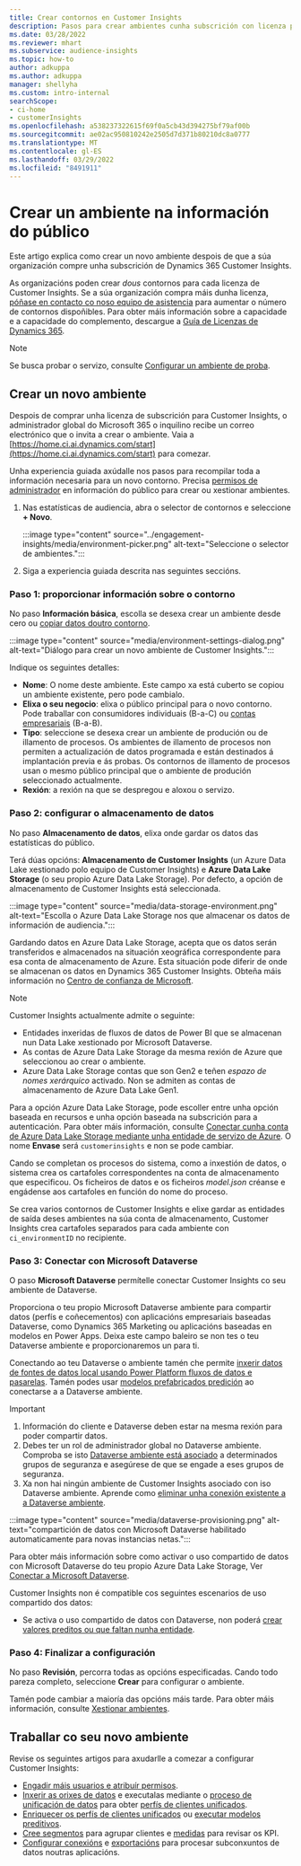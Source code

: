 ```yaml
---
title: Crear contornos en Customer Insights
description: Pasos para crear ambientes cunha subscrición con licenza para Dynamics 365 Customer Insights.
ms.date: 03/28/2022
ms.reviewer: mhart
ms.subservice: audience-insights
ms.topic: how-to
author: adkuppa
ms.author: adkuppa
manager: shellyha
ms.custom: intro-internal
searchScope:
- ci-home
- customerInsights
ms.openlocfilehash: a538237322615f69f0a5cb43d394275bf79af00b
ms.sourcegitcommit: ae02ac950810242e2505d7d371b80210dc8a0777
ms.translationtype: MT
ms.contentlocale: gl-ES
ms.lasthandoff: 03/29/2022
ms.locfileid: "8491911"
---
```

# <a name="create-an-environment-in-audience-insights"></a>Crear un ambiente na información do público

Este artigo explica como crear un novo ambiente despois de que a súa organización compre unha subscrición de Dynamics 365 Customer Insights. 

As organizacións poden crear *dous* contornos para cada licenza de Customer Insights. Se a súa organización compra máis dunha licenza, [póñase en contacto co noso equipo de asistencia](https://go.microsoft.com/fwlink/?linkid=2079641) para aumentar o número de contornos dispoñibles. Para obter máis información sobre a capacidade e a capacidade do complemento, descargue a [Guía de Licenzas de Dynamics 365](https://go.microsoft.com/fwlink/?LinkId=866544).

> [!NOTE]
> Se busca probar o servizo, consulte [Configurar un ambiente de proba](../trial-signup.md).

## <a name="create-a-new-environment"></a>Crear un novo ambiente

Despois de comprar unha licenza de subscrición para Customer Insights, o administrador global do Microsoft 365 o inquilino recibe un correo electrónico que o invita a crear o ambiente. Vaia a [https://home.ci.ai.dynamics.com/start](https://home.ci.ai.dynamics.com/start) para comezar. 

Unha experiencia guiada axúdalle nos pasos para recompilar toda a información necesaria para un novo contorno. Precisa [permisos de administrador](permissions.md) en información do público para crear ou xestionar ambientes.

1. Nas estatísticas de audiencia, abra o selector de contornos e seleccione **+ Novo**.
  
   :::image type="content" source="../engagement-insights/media/environment-picker.png" alt-text="Seleccione o selector de ambientes.":::

1. Siga a experiencia guiada descrita nas seguintes seccións.

### <a name="step-1-provide-environment-information"></a>Paso 1: proporcionar información sobre o contorno

No paso **Información básica**, escolla se desexa crear un ambiente desde cero ou [copiar datos doutro contorno](manage-environments.md#copy-the-environment-configuration).

   :::image type="content" source="media/environment-settings-dialog.png" alt-text="Diálogo para crear un novo ambiente de Customer Insights.":::

Indique os seguintes detalles:
   - **Nome**: O nome deste ambiente. Este campo xa está cuberto se copiou un ambiente existente, pero pode cambialo.
   - **Elixa o seu negocio**: elixa o público principal para o novo contorno. Pode traballar con consumidores individuais (B-a-C) ou [contas empresariais](work-with-business-accounts.md) (B-a-B).
   - **Tipo**: seleccione se desexa crear un ambiente de produción ou de illamento de procesos. Os ambientes de illamento de procesos non permiten a actualización de datos programada e están destinados á implantación previa e ás probas. Os contornos de illamento de procesos usan o mesmo público principal que o ambiente de produción seleccionado actualmente.
   - **Rexión**: a rexión na que se despregou e aloxou o servizo.

### <a name="step-2-configure-data-storage"></a>Paso 2: configurar o almacenamento de datos

No paso **Almacenamento de datos**, elixa onde gardar os datos das estatísticas do público.

Terá dúas opcións: **Almacenamento de Customer Insights** (un Azure Data Lake xestionado polo equipo de Customer Insights) e **Azure Data Lake Storage** (o seu propio Azure Data Lake Storage). Por defecto, a opción de almacenamento de Customer Insights está seleccionada.

:::image type="content" source="media/data-storage-environment.png" alt-text="Escolla o Azure Data Lake Storage nos que almacenar os datos de información de audiencia.":::

Gardando datos en Azure Data Lake Storage, acepta que os datos serán transferidos e almacenados na situación xeográfica correspondente para esa conta de almacenamento de Azure. Esta situación pode diferir de onde se almacenan os datos en Dynamics 365 Customer Insights. Obteña máis información no [Centro de confianza de Microsoft](https://www.microsoft.com/trust-center).

> [!NOTE]
> Customer Insights actualmente admite o seguinte:
> - Entidades inxeridas de fluxos de datos de Power BI que se almacenan nun Data Lake xestionado por Microsoft Dataverse.  
> - As contas de Azure Data Lake Storage da mesma rexión de Azure que seleccionou ao crear o ambiente.
> - Azure Data Lake Storage contas que son Gen2 e teñen *espazo de nomes xerárquico* activado. Non se admiten as contas de almacenamento de Azure Data Lake Gen1.

Para a opción Azure Data Lake Storage, pode escoller entre unha opción baseada en recursos e unha opción baseada na subscrición para a autenticación. Para obter máis información, consulte [Conectar cunha conta de Azure Data Lake Storage mediante unha entidade de servizo de Azure](connect-service-principal.md). O nome **Envase** será `customerinsights` e non se pode cambiar.

Cando se completan os procesos do sistema, como a inxestión de datos, o sistema crea os cartafoles correspondentes na conta de almacenamento que especificou. Os ficheiros de datos e os ficheiros *model.json* créanse e engádense aos cartafoles en función do nome do proceso.

Se crea varios contornos de Customer Insights e elixe gardar as entidades de saída deses ambientes na súa conta de almacenamento, Customer Insights crea cartafoles separados para cada ambiente con `ci_environmentID` no recipiente.

### <a name="step-3-connect-to-microsoft-dataverse"></a>Paso 3: Conectar con Microsoft Dataverse
   
O paso **Microsoft Dataverse** permítelle conectar Customer Insights co seu ambiente de Dataverse.

Proporciona o teu propio Microsoft Dataverse ambiente para compartir datos (perfís e coñecementos) con aplicacións empresariais baseadas Dataverse, como Dynamics 365 Marketing ou aplicacións baseadas en modelos en Power Apps. Deixa este campo baleiro se non tes o teu Dataverse ambiente e proporcionaremos un para ti.

Conectando ao teu Dataverse o ambiente tamén che permite [inxerir datos de fontes de datos local usando Power Platform fluxos de datos e pasarelas](data-sources.md#add-data-from-on-premises-data-sources). Tamén podes usar [modelos prefabricados predición](predictions-overview.md?tabs=b2c#out-of-box-models) ao conectarse a a Dataverse ambiente.

> [!IMPORTANT]
> 1. Información do cliente e Dataverse deben estar na mesma rexión para poder compartir datos.
> 1. Debes ter un rol de administrador global no Dataverse ambiente. Comproba se isto [Dataverse ambiente está asociado](/power-platform/admin/control-user-access#associate-a-security-group-with-a-dataverse-environment) a determinados grupos de seguranza e asegúrese de que se engade a eses grupos de seguranza.
> 1. Xa non hai ningún ambiente de Customer Insights asociado con iso Dataverse ambiente. Aprende como [eliminar unha conexión existente a a Dataverse ambiente](manage-environments.md#remove-an-existing-connection-to-a-dataverse-environment).

:::image type="content" source="media/dataverse-provisioning.png" alt-text="compartición de datos con Microsoft Dataverse habilitado automaticamente para novas instancias netas.":::

Para obter máis información sobre como activar o uso compartido de datos con Microsoft Dataverse do teu propio Azure Data Lake Storage, Ver [Conectar a Microsoft Dataverse](manage-environments.md#connect-to-microsoft-dataverse).

Customer Insights non é compatible cos seguintes escenarios de uso compartido dos datos:
- Se activa o uso compartido de datos con Dataverse, non poderá [crear valores preditos ou que faltan nunha entidade](predictions.md).

### <a name="step-4-finalize-the-settings"></a>Paso 4: Finalizar a configuración

No paso **Revisión**, percorra todas as opcións especificadas. Cando todo pareza completo, seleccione **Crear** para configurar o ambiente. 

Tamén pode cambiar a maioría das opcións máis tarde. Para obter máis información, consulte [Xestionar ambientes](manage-environments.md).

## <a name="work-with-your-new-environment"></a>Traballar co seu novo ambiente

Revise os seguintes artigos para axudarlle a comezar a configurar Customer Insights: 

- [Engadir máis usuarios e atribuír permisos](permissions.md).
- [Inxerir as orixes de datos](data-sources.md) e executalas mediante o [proceso de unificación de datos](data-unification.md) para obter [perfís de clientes unificados](customer-profiles.md).
- [Enriquecer os perfís de clientes unificados](enrichment-hub.md) ou [executar modelos preditivos](predictions-overview.md).
- [Cree segmentos](segments.md) para agrupar clientes e [medidas](measures.md) para revisar os KPI.
- [Configurar conexións](connections.md) e [exportacións](export-destinations.md) para procesar subconxuntos de datos noutras aplicacións.
